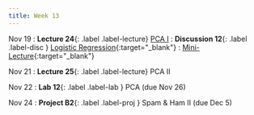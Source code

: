 ```yaml
---
title: Week 13
---
```



Nov 19
: **Lecture 24**{: .label .label-lecture} [PCA I](lecture/lec22)
: **Discussion 12**{: .label .label-disc } [Logistic Regression](https://drive.google.com/file/d/17fX-MKA0WyYBYsXUFQR6jnXyKbKSUSd1/view?usp=sharing){:target="_blank"}
    : [Mini-Lecture](https://youtu.be/fseH10rEg3w){:target="_blank"}

Nov 21
: **Lecture 25**{: .label .label-lecture} PCA II


Nov 22
: **Lab 12**{: .label .label-lab }  PCA (due Nov 26)

Nov 24
: **Project B2**{: .label .label-proj } Spam & Ham II (due Dec 5)